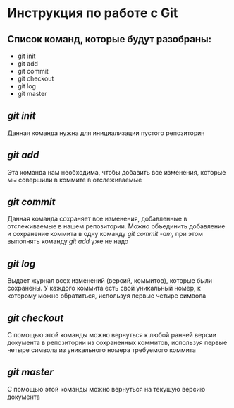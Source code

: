 # Инструкция по работе с Git

## Список команд, которые будут разобраны:

* git init
* git add
* git commit
* git checkout
* git log
* git master

## *git init*

Данная команда нужна для инициализации пустого репозитория 

## *git add*

Эта команда нам необходима, чтобы добавить все изменения, которые мы совершили в коммите в отслеживаемые

## *git commit*

Данная команда сохраняет все изменения, добавленные в отслеживаемые в нашем репозитории. Можно объединить добавление и сохранение коммита в одну команду *git commit -am,* при этом выполнять команду *git add* уже не надо 

## *git log*

Выдает журнал всех изменений (версий, коммитов), которые были сохранены. У каждого коммита есть свой уникальный номер, к которому можно обратиться, используя первые четыре символа

## *git checkout*

С помощью этой команды можно вернуться к любой ранней версии документа в репозитории из сохраненных коммитов, используя первые четыре символа из уникального номера требуемого коммита

## *git master*

С помощью этой команды можно вернуться на текущую версию документа